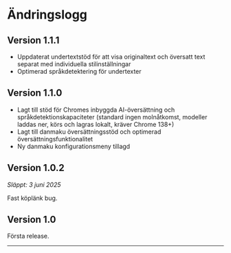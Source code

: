 # Ändringslogg

## Version 1.1.1

- Uppdaterat undertextstöd för att visa originaltext och översatt text separat med individuella stilinställningar
- Optimerad språkdetektering för undertexter

## Version 1.1.0

- Lagt till stöd för Chromes inbyggda AI-översättning och språkdetektionskapaciteter (standard ingen molnåtkomst, modeller laddas ner, körs och lagras lokalt, kräver Chrome 138+)
- Lagt till danmaku översättningsstöd och optimerad översättningsfunktionalitet
- Ny danmaku konfigurationsmeny tillagd

## Version 1.0.2

_Släppt: 3 juni 2025_

Fast köplänk bug.

## Version 1.0

Första release.

---
